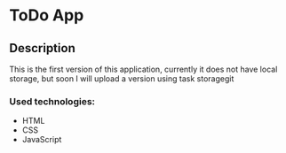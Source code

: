 # ToDo App

## Description

This is the first version of this application, currently it does not have local storage, but soon I will upload a version using task storagegit

### Used technologies:

- HTML
- CSS
- JavaScript